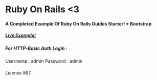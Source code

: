 # Ruby On Rails <3
#### A Completed Example Of Ruby On Rails Guides Starter! + Bootstrap 
##### <a href="https://rorstarter.herokuapp.com">Live Example!</a>
##### For HTTP-Basic Auth Login  :
Username : admin
Password : admin
###### License MIT
